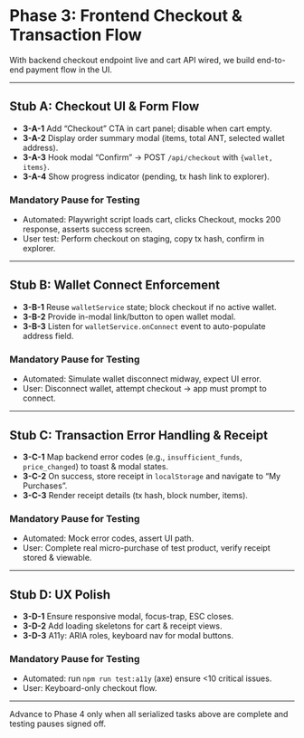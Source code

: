 # Phase 3: Frontend Checkout & Transaction Flow

With backend checkout endpoint live and cart API wired, we build end-to-end payment flow in the UI.

---

## Stub A: Checkout UI & Form Flow

* **3-A-1** Add “Checkout” CTA in cart panel; disable when cart empty.
* **3-A-2** Display order summary modal (items, total ANT, selected wallet address).
* **3-A-3** Hook modal “Confirm” → POST `/api/checkout` with `{wallet, items}`.
* **3-A-4** Show progress indicator (pending, tx hash link to explorer).

### Mandatory Pause for Testing

* Automated: Playwright script loads cart, clicks Checkout, mocks 200 response, asserts success screen.
* User test: Perform checkout on staging, copy tx hash, confirm in explorer.

---

## Stub B: Wallet Connect Enforcement

* **3-B-1** Reuse `walletService` state; block checkout if no active wallet.
* **3-B-2** Provide in-modal link/button to open wallet modal.
* **3-B-3** Listen for `walletService.onConnect` event to auto-populate address field.

### Mandatory Pause for Testing

* Automated: Simulate wallet disconnect midway, expect UI error.
* User: Disconnect wallet, attempt checkout → app must prompt to connect.

---

## Stub C: Transaction Error Handling & Receipt

* **3-C-1** Map backend error codes (e.g., `insufficient_funds`, `price_changed`) to toast & modal states.
* **3-C-2** On success, store receipt in `localStorage` and navigate to “My Purchases”.
* **3-C-3** Render receipt details (tx hash, block number, items).

### Mandatory Pause for Testing

* Automated: Mock error codes, assert UI path.
* User: Complete real micro-purchase of test product, verify receipt stored & viewable.

---

## Stub D: UX Polish

* **3-D-1** Ensure responsive modal, focus-trap, ESC closes.
* **3-D-2** Add loading skeletons for cart & receipt views.
* **3-D-3** A11y: ARIA roles, keyboard nav for modal buttons.

### Mandatory Pause for Testing

* Automated: run `npm run test:a11y` (axe) ensure <10 critical issues.
* User: Keyboard-only checkout flow.

---

Advance to Phase 4 only when all serialized tasks above are complete and testing pauses signed off. 